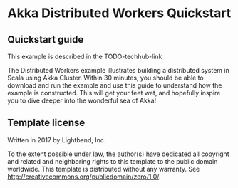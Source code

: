 # Akka Distributed Workers Quickstart

## Quickstart guide
This example is described in the TODO-techhub-link

The Distributed Workers example illustrates building a distributed system in Scala using Akka Cluster. 
Within 30 minutes, you should be able to download and run the example and use this guide 
to understand how the example is constructed. This will get your feet wet, and hopefully 
inspire you to dive deeper into the wonderful sea of Akka!


## Template license

Written in 2017 by Lightbend, Inc.

To the extent possible under law, the author(s) have dedicated all copyright and related and 
neighboring rights to this template to the public domain worldwide. This template is distributed 
without any warranty. See http://creativecommons.org/publicdomain/zero/1.0/.